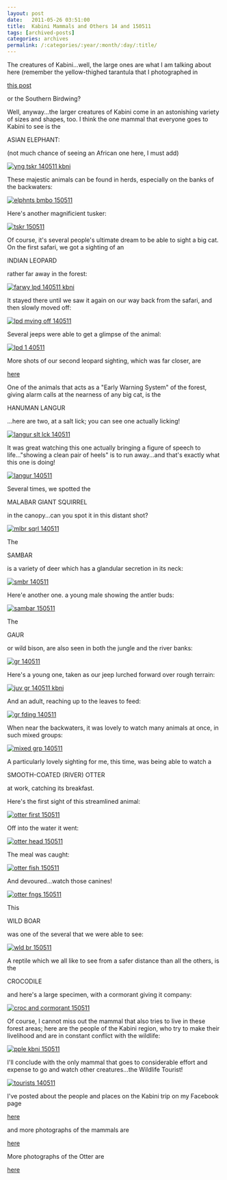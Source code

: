 ```yaml
---
layout: post
date:	2011-05-26 03:51:00
title:  Kabini Mammals and Others 14 and 150511
tags: [archived-posts]
categories: archives
permalink: /:categories/:year/:month/:day/:title/
---
```

The creatures of Kabini...well, the large ones are what I am talking about here (remember the yellow-thighed tarantula that I photographed in 

<a href="http://deponti.livejournal.com/729878.html"> this post </a>

or the Southern Birdwing?

Well, anyway...the larger creatures of Kabini come in an astonishing variety of sizes and shapes, too. I think the one mammal that everyone goes to Kabini to see is the 

ASIAN ELEPHANT:

(not much chance of seeing an African one here, I must add)

<a href="http://s1142.photobucket.com/albums/n602/Deepapctrsglr/?action=view&amp;current=IMG_4639.jpg" target="_blank"><img src="http://i1142.photobucket.com/albums/n602/Deepapctrsglr/IMG_4639.jpg" border="0" alt="yng tskr 140511 kbni"></a>

<lj-cut text="some of the mammals I managed to photograph">

These majestic animals can be found in herds, especially on the banks of the backwaters:


<a href="http://s1142.photobucket.com/albums/n602/Deepapctrsglr/?action=view&amp;current=IMG_4784-1.jpg" target="_blank"><img src="http://i1142.photobucket.com/albums/n602/Deepapctrsglr/IMG_4784-1.jpg" border="0" alt="elphnts bmbo 150511"></a>


Here's another magnificient tusker:


<a href="http://s1142.photobucket.com/albums/n602/Deepapctrsglr/?action=view&amp;current=IMG_5004.jpg" target="_blank"><img src="http://i1142.photobucket.com/albums/n602/Deepapctrsglr/IMG_5004.jpg" border="0" alt="tskr 150511"></a>

Of course, it's several people's ultimate dream to be able to sight a big cat. On the first safari, we got a sighting of an

INDIAN LEOPARD

rather far away in the forest:


<a href="http://s1142.photobucket.com/albums/n602/Deepapctrsglr/?action=view&amp;current=IMG_4641-1.jpg" target="_blank"><img src="http://i1142.photobucket.com/albums/n602/Deepapctrsglr/IMG_4641-1.jpg" border="0" alt="farwy lpd 140511 kbni"></a>

It stayed there until we saw it again on our way back from the safari, and then slowly moved off:


<a href="http://s1142.photobucket.com/albums/n602/Deepapctrsglr/?action=view&amp;current=IMG_4824-2.jpg" target="_blank"><img src="http://i1142.photobucket.com/albums/n602/Deepapctrsglr/IMG_4824-2.jpg" border="0" alt="lpd mving off 140511"></a>

Several jeeps were able to get a glimpse of the animal:


<a href="http://s1142.photobucket.com/albums/n602/Deepapctrsglr/?action=view&amp;current=IMG_4830-1.jpg" target="_blank"><img src="http://i1142.photobucket.com/albums/n602/Deepapctrsglr/IMG_4830-1.jpg" border="0" alt="lpd 1 40511"></a>

More shots of our second leopard sighting, which was far closer, are

<a href="http://deponti.livejournal.com/815822.html"> here </a>



One of the animals that acts as a "Early Warning System" of the forest, giving alarm calls at the nearness of any big cat, is the 

HANUMAN LANGUR

...here are two, at a salt lick; you can see one actually licking!




<a href="http://s1142.photobucket.com/albums/n602/Deepapctrsglr/?action=view&amp;current=IMG_4808.jpg" target="_blank"><img src="http://i1142.photobucket.com/albums/n602/Deepapctrsglr/IMG_4808.jpg" border="0" alt="langur slt lck 140511"></a>


It was great watching this one actually bringing a figure of speech to life..."showing a clean pair of heels" is to run away...and that's exactly what this one is doing!


<a href="http://s1142.photobucket.com/albums/n602/Deepapctrsglr/?action=view&amp;current=IMG_4659.jpg" target="_blank"><img src="http://i1142.photobucket.com/albums/n602/Deepapctrsglr/IMG_4659.jpg" border="0" alt="langur 140511"></a>

Several times, we spotted the

MALABAR GIANT SQUIRREL

in the canopy...can you spot it in this distant shot?

<a href="http://s1142.photobucket.com/albums/n602/Deepapctrsglr/?action=view&amp;current=IMG_4666.jpg" target="_blank"><img src="http://i1142.photobucket.com/albums/n602/Deepapctrsglr/IMG_4666.jpg" border="0" alt="mlbr sqrl 140511"></a>


The

SAMBAR

is a variety of deer which has a glandular secretion in its neck:

<a href="http://s1142.photobucket.com/albums/n602/Deepapctrsglr/?action=view&amp;current=IMG_4694-1.jpg" target="_blank"><img src="http://i1142.photobucket.com/albums/n602/Deepapctrsglr/IMG_4694-1.jpg" border="0" alt="smbr 140511"></a>

Here'e another one. a young male showing the antler buds:

<a href="http://s1142.photobucket.com/albums/n602/Deepapctrsglr/?action=view&amp;current=IMG_5316.jpg" target="_blank"><img src="http://i1142.photobucket.com/albums/n602/Deepapctrsglr/IMG_5316.jpg" border="0" alt="sambar 150511"></a>



The

GAUR

or wild bison, are also seen in both the jungle and the river banks:

<a href="http://s1142.photobucket.com/albums/n602/Deepapctrsglr/?action=view&amp;current=IMG_4801-1.jpg" target="_blank"><img src="http://i1142.photobucket.com/albums/n602/Deepapctrsglr/IMG_4801-1.jpg" border="0" alt="gr 140511"></a>

Here's a young one, taken as our jeep lurched forward over rough terrain:

<a href="http://s1142.photobucket.com/albums/n602/Deepapctrsglr/?action=view&amp;current=IMG_4771.jpg" target="_blank"><img src="http://i1142.photobucket.com/albums/n602/Deepapctrsglr/IMG_4771.jpg" border="0" alt="juv gr 140511 kbni"></a>

And an adult, reaching up to the leaves to feed:

<a href="http://s1142.photobucket.com/albums/n602/Deepapctrsglr/?action=view&amp;current=IMG_4779-1.jpg" target="_blank"><img src="http://i1142.photobucket.com/albums/n602/Deepapctrsglr/IMG_4779-1.jpg" border="0" alt="gr fding 140511"></a>




When near the backwaters, it was lovely to watch many animals at once, in such mixed groups:


<a href="http://s1142.photobucket.com/albums/n602/Deepapctrsglr/?action=view&amp;current=IMG_4800.jpg" target="_blank"><img src="http://i1142.photobucket.com/albums/n602/Deepapctrsglr/IMG_4800.jpg" border="0" alt="mixed grp 140511"></a>



A particularly lovely sighting for me, this time, was being able to watch a

SMOOTH-COATED (RIVER) OTTER

at work, catching its breakfast.

Here's the first sight of this streamlined animal:



<a href="http://s1142.photobucket.com/albums/n602/Deepapctrsglr/?action=view&amp;current=IMG_5084.jpg" target="_blank"><img src="http://i1142.photobucket.com/albums/n602/Deepapctrsglr/IMG_5084.jpg" border="0" alt="otter first 150511"></a>


Off into the water it went:


<a href="http://s1142.photobucket.com/albums/n602/Deepapctrsglr/?action=view&amp;current=IMG_5109.jpg" target="_blank"><img src="http://i1142.photobucket.com/albums/n602/Deepapctrsglr/IMG_5109.jpg" border="0" alt="otter head 150511"></a>

The meal was caught:


<a href="http://s1142.photobucket.com/albums/n602/Deepapctrsglr/?action=view&amp;current=IMG_5114.jpg" target="_blank"><img src="http://i1142.photobucket.com/albums/n602/Deepapctrsglr/IMG_5114.jpg" border="0" alt="otter fish 150511"></a>

And devoured...watch those canines!

<a href="http://s1142.photobucket.com/albums/n602/Deepapctrsglr/?action=view&amp;current=IMG_5120.jpg" target="_blank"><img src="http://i1142.photobucket.com/albums/n602/Deepapctrsglr/IMG_5120.jpg" border="0" alt="otter fngs 150511"></a>


This 

WILD BOAR

was one of the several that we were able to see:


<a href="http://s1142.photobucket.com/albums/n602/Deepapctrsglr/?action=view&amp;current=IMG_5294.jpg" target="_blank"><img src="http://i1142.photobucket.com/albums/n602/Deepapctrsglr/IMG_5294.jpg" border="0" alt="wld br 150511"></a>


A reptile which we all like to see from a safer distance than all the others, is the

CROCODILE

and here's a large specimen, with a cormorant giving it company:


<a href="http://s1142.photobucket.com/albums/n602/Deepapctrsglr/?action=view&amp;current=IMG_5161.jpg" target="_blank"><img src="http://i1142.photobucket.com/albums/n602/Deepapctrsglr/IMG_5161.jpg" border="0" alt="croc and cormorant 150511"></a>

Of course, I cannot miss out the mammal that also tries to live in these forest areas; here are the people of the Kabini region, who try to make their livelihood and are in constant conflict with the wildlife:

<a href="http://s1142.photobucket.com/albums/n602/Deepapctrsglr/?action=view&amp;current=IMG_5170.jpg" target="_blank"><img src="http://i1142.photobucket.com/albums/n602/Deepapctrsglr/IMG_5170.jpg" border="0" alt="pple kbni 150511"></a>

</lj-cut>

I'll conclude with the only mammal that goes to considerable effort and expense to go and watch other creatures...the Wildlife Tourist!


<a href="http://s1142.photobucket.com/albums/n602/Deepapctrsglr/?action=view&amp;current=IMG_4895-1.jpg" target="_blank"><img src="http://i1142.photobucket.com/albums/n602/Deepapctrsglr/IMG_4895-1.jpg" border="0" alt="tourists 140511"></a>

I've posted about the people and places on the Kabini trip on my Facebook page

<a href="http://www.facebook.com/media/set/?set=a.10150192152333878.318627.587058877"> here </a>

and more photographs of the mammals are

<a href="http://www.facebook.com/media/set/?set=a.10150184188198878.316894.587058877"> here </a>

More photographs of the Otter are

<a href="http://www.facebook.com/media/set/?set=a.10150191643473878.318484.587058877"> here </a>
